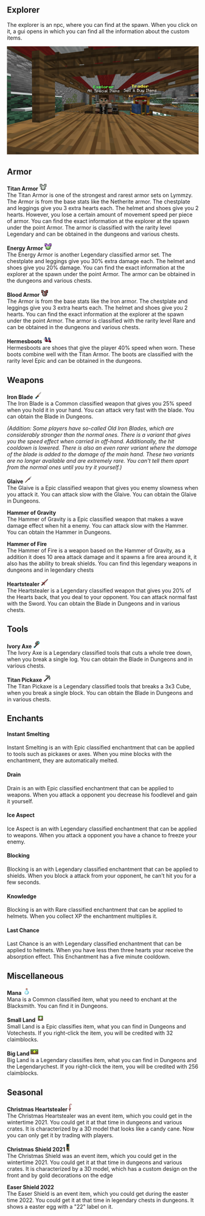 ## Explorer
The explorer is an npc, where you can find at the spawn. When you click on it, a gui opens in which you can find all the information about the custom items.

<p align="center">
    <img src="https://github.com/gommzystudio/lymmzy_wiki/blob/main/img/explorer.png?raw=true" width="600px"></img>
</p>

## Armor

<b>Titan Armor <img src="https://github.com/gommzystudio/lymmzy_wiki/blob/main/img/titan_chestplate.png?raw=true" height="20px"></img></b><br>
The Titan Armor is one of the strongest and rarest armor sets on Lymmzy. The Armor is from the base stats like the Netherite armor. The chestplate and leggings give you 3 extra hearts each. The helmet and shoes give you 2 hearts. However, you lose a certain amount of movement speed per piece of armor. You can find the exact information at the explorer at the spawn under the point Armor. The armor is classified with the rarity level Legendary and can be obtained in the dungeons and various chests.

<b>Energy Armor <img src="https://github.com/gommzystudio/lymmzy_wiki/blob/main/img/energy_chestplate.png?raw=true" height="20px"></img></b><br>
The Energy Armor is another Legendary classified armor set. The chestplate and leggings give you 30% extra damage each. The helmet and shoes give you 20% damage. You can find the exact information at the explorer at the spawn under the point Armor. The armor can be obtained in the dungeons and various chests.

<b>Blood Armor <img src="https://github.com/gommzystudio/lymmzy_wiki/blob/main/img/blood_chestplate.png?raw=true" height="20px"></img></b><br>
The Armor is from the base stats like the Iron armor. The chestplate and leggings give you 3 extra hearts each. The helmet and shoes give you 2 hearts. You can find the exact information at the explorer at the spawn under the point Armor. The armor is classified with the rarity level Rare and can be obtained in the dungeons and various chests.

<b>Hermesboots <img src="https://github.com/gommzystudio/lymmzy_wiki/blob/main/img/hermes_boots.png?raw=true" height="20px"></img></b><br>
Hermesboots are shoes that give the player 40% speed when worn. These boots combine well with the Titan Armor. The boots are classified with the rarity level Epic and can be obtained in the dungeons.

## Weapons

<b>Iron Blade <img src="https://github.com/gommzystudio/lymmzy_wiki/blob/main/img/ironblade.png?raw=true" height="20px"></img></b><br>
The Iron Blade is a Common classified weapon that gives you 25% speed when you hold it in your hand. You can attack very fast with the blade. You can obtain the Blade in Dungeons.

*(Addition: Some players have so-called Old Iron Blades, which are considerably stronger than the normal ones. There is a variant that gives you the speed effect when carried in off-hand. Additionally, the hit cooldown is lowered. There is also an even rarer variant where the damage of the blade is added to the damage of the main hand. These two variants are no longer available and are extremely rare. You can't tell them apart from the normal ones until you try it yourself.)*

<b>Glaive <img src="https://github.com/gommzystudio/lymmzy_wiki/blob/main/img/glaive.png?raw=true" height="20px"></img></b><br>
The Glaive is a Epic classified weapon that gives you enemy slowness when you attack it. You can attack slow with the Glaive. You can obtain the Glaive in Dungeons.

<b>Hammer of Gravity </b><br>
The Hammer of Gravity is a Epic classified weapon that makes a wave damage effect when hit a enemy. You can attack slow with the Hammer. You can obtain the Hammer in Dungeons.

<b>Hammer of Fire </b><br>
The Hammer of Fire is a weapon based on the Hammer of Gravity, as a addition it does 10 area attack damage and it spawns a fire area around it, it also has the ability to break shields. You can find this legendary weapons in dungeons and in legendary chests

<b>Heartstealer <img src="https://github.com/gommzystudio/lymmzy_wiki/blob/main/img/heartstealer.png?raw=true" height="20px"></img></b><br>
The Heartstealer is a Legendary classified weapon that gives you 20% of the Hearts back, that you deal to your opponent. You can attack normal fast with the Sword. You can obtain the Blade in Dungeons and in various chests.

## Tools

<b>Ivory Axe <img src="https://github.com/gommzystudio/lymmzy_wiki/blob/main/img/ivoryaxe.png?raw=true" height="20px"></img></b><br>
The Ivory Axe is a Legendary classified tools that cuts a whole tree down, when you break a single log. You can obtain the Blade in Dungeons and in various chests.

<b>Titan Pickaxe <img src="https://github.com/gommzystudio/lymmzy_wiki/blob/main/img/titan_pickaxe.png?raw=true" height="20px"></img></b><br>
The Titan Pickaxe is a Legendary classified tools that breaks a 3x3 Cube, when you break a single block. You can obtain the Blade in Dungeons and in various chests.

## Enchants
#### Instant Smelting
Instant Smelting is an with Epic classified enchantment that can be applied to tools such as pickaxes or axes. When you mine blocks with the enchantment, they are automatically melted.

#### Drain
Drain is an with Epic classified enchantment that can be applied to weapons. When you attack a opponent you decrease his foodlevel and gain it yourself.

#### Ice Aspect
Ice Aspect is an with Legendary classified enchantment that can be applied to weapons. When you attack a opponent you have a chance to freeze your enemy.

#### Blocking
Blocking is an with Legendary classified enchantment that can be applied to shields. When you block a attack from your opponent, he can't hit you for a few seconds.

#### Knowledge
Blocking is an with Rare classified enchantment that can be applied to helmets. When you collect XP the enchantment multiplies it.

#### Last Chance
Last Chance is an with Legendary classified enchantment that can be applied to helmets. When you have less then three hearts your receive the absorption effect. This Enchantment has a five minute cooldown.

## Miscellaneous

<b>Mana <img src="https://github.com/gommzystudio/lymmzy_wiki/blob/main/img/mana.png?raw=true" height="20px"></img></b><br>
Mana is a Common classified item, what you need to enchant at the Blacksmith. You can find it in Dungeons.

<b>Small Land <img src="https://github.com/gommzystudio/lymmzy_wiki/blob/main/img/big_land.png?raw=true" height="20px"></img></b><br>
Small Land is a Epic classifies item, what you can find in Dungeons and Votechests. If you right-click the item, you will be credited with 32 claimblocks.

<b>Big Land <img src="https://github.com/gommzystudio/lymmzy_wiki/blob/main/img/small_land.png?raw=true" height="20px"></img></b><br>
Big Land is a Legendary classifies item, what you can find in Dungeons and the Legendarychest. If you right-click the item, you will be credited with 256 claimblocks.

## Seasonal

<b>Christmas Heartstealer <img src="https://github.com/gommzystudio/lymmzy_wiki/blob/main/img/christmas_sword.png?raw=true" height="20px"></img></b><br>
The Christmas Heartstealer was an event item, which you could get in the wintertime 2021. You could get it at that time in dungeons and various crates. It is characterized by a 3D model that looks like a candy cane. Now you can only get it by trading with players.

<b>Christmas Shield 2021 <img src="https://github.com/gommzystudio/lymmzy_wiki/blob/main/img/christmas_shield.png?raw=true" height="20px"></img></b><br>
The Christmas Shield was an event item, which you could get in the wintertime 2021. You could get it at that time in dungeons and various crates. It is characterized by a 3D model, which has a custom design on the front and by gold decorations on the edge

<b>Easer Shield 2022 </b><br>
The Easer Shield is an event item, which you could get during the easter time 2022. You could get it at that time in legendary chests in dungeons. It shows a easter egg with a "22" label on it.

